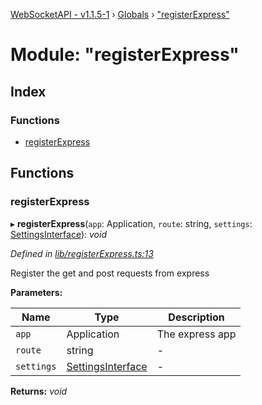 [WebSocketAPI - v1.1.5-1](../README.md) › [Globals](../globals.md) › ["registerExpress"](_registerexpress_.md)

# Module: "registerExpress"

## Index

### Functions

* [registerExpress](_registerexpress_.md#registerexpress)

## Functions

###  registerExpress

▸ **registerExpress**(`app`: Application, `route`: string, `settings`: [SettingsInterface](../interfaces/_index_.settingsinterface.md)): *void*

*Defined in [lib/registerExpress.ts:13](https://github.com/T-Reimer/WebSocketAPI/blob/230abad/lib/registerExpress.ts#L13)*

Register the get and post requests from express

**Parameters:**

Name | Type | Description |
------ | ------ | ------ |
`app` | Application | The express app  |
`route` | string | - |
`settings` | [SettingsInterface](../interfaces/_index_.settingsinterface.md) | - |

**Returns:** *void*

